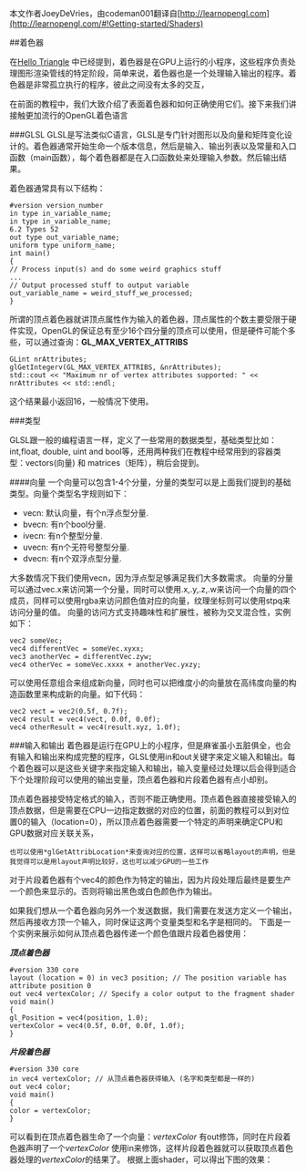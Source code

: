 本文作者JoeyDeVries，由codeman001翻译自[http://learnopengl.com](http://learnopengl.com/#!Getting-started/Shaders)

##着色器

在[Hello Triangle](https://github.com/Geequlim/LearnOpenGL-CN/blob/master/01%20Getting%20started/04%20Hello%20Triangle.md) 中已经提到，着色器是在GPU上运行的小程序，这些程序负责处理图形渲染管线的特定阶段，简单来说，着色器也是一个处理输入输出的程序。着色器是非常孤立执行的程序，彼此之间没有太多的交互，

在前面的教程中，我们大致介绍了表面着色器和如何正确使用它们。接下来我们讲接触更加流行的OpenGL着色语言

###GLSL
GLSL是写法类似C语言，GLSL是专门针对图形以及向量和矩阵变化设计的。着色器通常开始生命一个版本信息，然后是输入、输出列表以及常量和入口函数（main函数），每个着色器都是在入口函数处来处理输入参数。然后输出结果。


着色器通常具有以下结构：

	#version version_number
	in type in_variable_name;
	in type in_variable_name;
	6.2 Types 52
	out type out_variable_name;
	uniform type uniform_name;
	int main()
	{
	// Process input(s) and do some weird graphics stuff
	...
	// Output processed stuff to output variable
	out_variable_name = weird_stuff_we_processed;
	}

所谓的顶点着色器就讲顶点属性作为输入的着色器，顶点属性的个数主要受限于硬件实现，OpenGL的保证总有至少16个四分量的顶点可以使用，但是硬件可能个多些，可以通过查询：**GL_MAX_VERTEX_ATTRIBS**

	GLint nrAttributes;
	glGetIntegerv(GL_MAX_VERTEX_ATTRIBS, &nrAttributes);
	std::cout << "Maximum nr of vertex attributes supported: " << nrAttributes << std::endl;

这个结果最小返回16，一般情况下使用。

###类型


GLSL跟一般的编程语言一样，定义了一些常用的数据类型，基础类型比如：int,float, double, uint and bool等，还用两种我们在教程中经常用到的容器类型：vectors(向量) 和 matrices（矩阵），稍后会提到。


####向量
一个向量可以包含1-4个分量，分量的类型可以是上面我们提到的基础类型。向量个类型名字规则如下：

- vecn: 默认向量，有个n浮点型分量.
- bvecn: 有n个bool分量.
- ivecn: 有n个整型分量.
- uvecn: 有n个无符号整型分量.
- dvecn: 有n个双浮点型分量.

大多数情况下我们使用vecn，因为浮点型足够满足我们大多数需求。
向量的分量可以通过vec.x来访问第一个分量，同时可以使用.x,.y,.z,.w来访问一个向量的四个成员，同样可以使用rgba来访问颜色值对应的向量，纹理坐标则可以使用stpq来访问分量的值。
向量的访问方式支持趣味性和扩展性，被称为交叉混合性，实例如下：

	vec2 someVec;
	vec4 differentVec = someVec.xyxx;
	vec3 anotherVec = differentVec.zyw;
	vec4 otherVec = someVec.xxxx + anotherVec.yxzy;
可以使用任意组合来组成新向量，同时也可以把维度小的向量放在高纬度向量的构造函数里来构成新的向量。如下代码：

	vec2 vect = vec2(0.5f, 0.7f);
	vec4 result = vec4(vect, 0.0f, 0.0f);
	vec4 otherResult = vec4(result.xyz, 1.0f);

###输入和输出
着色器是运行在GPU上的小程序，但是麻雀虽小五脏俱全，也会有输入和输出来构成完整的程序，GLSL使用in和out关键字来定义输入和输出。每个着色器可以是这些关键字来指定输入和输出，输入变量经过处理以后会得到适合下个处理阶段可以使用的输出变量，顶点着色器和片段着色器有点小却别。

顶点着色器接受特定格式的输入，否则不能正确使用。顶点着色器直接接受输入的顶点数据，但是需要在CPU一边指定数据的对应的位置，前面的教程可以到对位置0的输入（location=0），所以顶点着色器需要一个特定的声明来确定CPU和GPU数据对应关联关系，

	也可以使用*glGetAttribLocation*来查询对应的位置，这样可以省略layout的声明，但是我觉得可以是用layout声明比较好，这也可以减少GPU的一些工作
对于片段着色器有个vec4的颜色作为特定的输出，因为片段处理后最终是要生产一个颜色来显示的。否则将输出黑色或白色颜色作为输出。

如果我们想从一个着色器向另外一个发送数据，我们需要在发送方定义一个输出，然后再接收方顶一个输入，同时保证这两个变量类型和名字是相同的。
下面是一个实例来展示如何从顶点着色器传递一个颜色值跟片段着色器使用：

***顶点着色器***

	#version 330 core
	layout (location = 0) in vec3 position; // The position	variable has attribute position 0
	out vec4 vertexColor; // Specify a color output to the fragment shader
	void main()
	{
	gl_Position = vec4(position, 1.0); 
	vertexColor = vec4(0.5f, 0.0f, 0.0f, 1.0f); 
	}

***片段着色器***

	#version 330 core
	in vec4 vertexColor; // 从顶点着色器获得输入 (名字和类型都是一样的)
	out vec4 color;
	void main()
	{
	color = vertexColor;
	}

可以看到在顶点着色器生命了一个向量：*vertexColor* 有out修饰，同时在片段着色器声明了一个*vertexColor* 使用in来修饰，这样片段着色器就可以获取顶点着色器处理的*vertexColor*的结果了。
根据上面shader，可以得出下图的效果：
